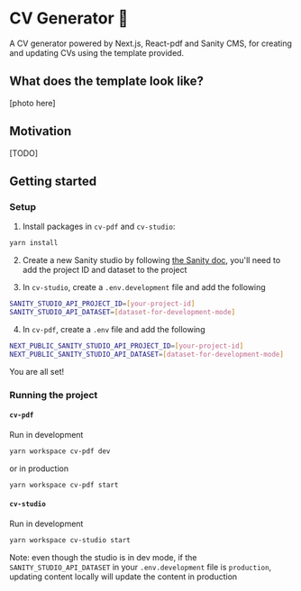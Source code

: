 # CV Generator 🦾

A CV generator powered by Next.js, React-pdf and Sanity CMS, for creating and updating CVs using the template provided.

## What does the template look like?

[photo here]

## Motivation

[TODO]

## Getting started

### Setup

1. Install packages in `cv-pdf` and `cv-studio`:

```sh
yarn install
```

2. Create a new Sanity studio by following [the Sanity doc](https://www.sanity.io/docs/getting-started), you'll need to add the project ID and dataset to the project

3. In `cv-studio`, create a `.env.development` file and add the following

```sh
SANITY_STUDIO_API_PROJECT_ID=[your-project-id]
SANITY_STUDIO_API_DATASET=[dataset-for-development-mode]
```

4. In `cv-pdf`, create a `.env` file and add the following

```sh
NEXT_PUBLIC_SANITY_STUDIO_API_PROJECT_ID=[your-project-id]
NEXT_PUBLIC_SANITY_STUDIO_API_DATASET=[dataset-for-development-mode]
```

You are all set!

### Running the project

#### `cv-pdf`

Run in development

```sh
yarn workspace cv-pdf dev
```

or in production

```sh
yarn workspace cv-pdf start
```

#### `cv-studio`

Run in development

```sh
yarn workspace cv-studio start
```

Note: even though the studio is in dev mode, if the `SANITY_STUDIO_API_DATASET` in your `.env.development` file is `production`, updating content locally will update the content in production
